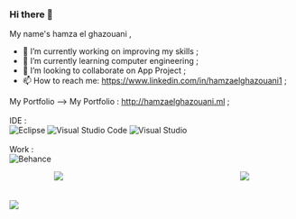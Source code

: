 ### Hi there 👋

My name's hamza el ghazouani ,

- 🔭 I’m currently working on improving my skills ;
- 🌱 I’m currently learning computer engineering ;
- 👯 I’m looking to collaborate on App Project ;
- 📫 How to reach me: https://www.linkedin.com/in/hamzaelghazouani1 ;

<a herf="http://hamzaelghazouani.ml ">My Portfolio</a>
--> My Portfolio : http://hamzaelghazouani.ml ;
<br>
<br>
     IDE :<br>
            	![Eclipse](https://img.shields.io/badge/Eclipse-FE7A16.svg?style=for-the-badge&logo=Eclipse&logoColor=white)
                ![Visual Studio Code](https://img.shields.io/badge/Visual%20Studio%20Code-0078d7.svg?style=for-the-badge&logo=visual-studio-code&logoColor=white)
                ![Visual Studio](https://img.shields.io/badge/Visual%20Studio-5C2D91.svg?style=for-the-badge&logo=visual-studio&logoColor=white)
<br>
<br>
     Work : <br>
                ![Behance](https://img.shields.io/badge/Behance-1769ff?style=for-the-badge&logo=behance&logoColor=white)

<a href="http://hamzaelghazouani.ml" style="display: flex; justify-content: space-around; width: 100%;" >
    <img align="center" src="https://github-readme-stats.vercel.app/api?username=ElghazouaniHamza&show_icons=true&theme=vue-dark" />
  <br><br>
    <img align="center"   src="https://github-readme-stats.vercel.app/api/top-langs/?username=ElghazouaniHamza&layout=compact&theme=vue-dark" />
</a>
<br>
<img align="center" src="https://activity-graph.herokuapp.com/graph?username=Hamzaelghazouani1&hide_title=false&theme=gotham&area=true&hide_border=true" />
